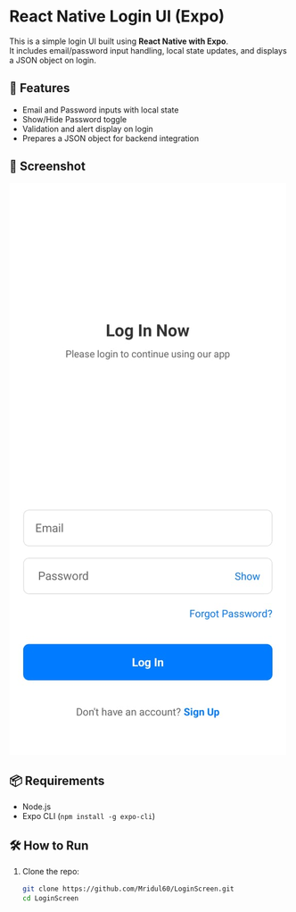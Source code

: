 # React Native Login UI (Expo)

This is a simple login UI built using **React Native with Expo**.  
It includes email/password input handling, local state updates, and displays a JSON object on login.

## 🚀 Features

- Email and Password inputs with local state
- Show/Hide Password toggle
- Validation and alert display on login
- Prepares a JSON object for backend integration

## 📸 Screenshot

![Login Screen](./screenshot.jpg)

## 📦 Requirements

- Node.js
- Expo CLI (`npm install -g expo-cli`)

## 🛠️ How to Run

1. Clone the repo:
   ```bash
   git clone https://github.com/Mridul60/LoginScreen.git
   cd LoginScreen

